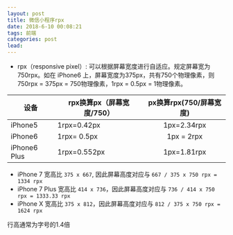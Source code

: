 ```yaml
---
layout: post
title: 微信小程序rpx
date: 2018-6-10 00:08:21
tags: 前端
categories: post
lead: 
---
```


- rpx（responsive pixel）: 可以根据屏幕宽度进行自适应。规定屏幕宽为750rpx。如在 iPhone6 上，屏幕宽度为375px，共有750个物理像素，则750rpx = 375px = 750物理像素，1rpx = 0.5px = 1物理像素。







| 设备         | rpx换算px（屏幕宽度/750） | px换算rpx(750/屏幕宽度) |
| ------------ | ------------------------- | :---------------------: |
| iPhone5      | 1rpx=0.42px               |       1px=2.34rpx       |
| iPhone6      | 1rpx= 0.5px               |       1px = 2rpx        |
| iPhone6 Plus | 1rpx=0.552px              |       1px=1.81rpx       |







- iPhone 7 宽高比 `375 x 667`, 因此屏幕高度对应与 `667 / 375 x 750 rpx = 1334 rpx`
- iPhone 7 Plus 宽高比 `414 x 736`，因此屏幕高度对应与 `736 / 414 x 750 rpx = 1333.33 rpx`
- iPhone X 宽高比 `375 x 812`，因此屏幕高度对应与 `812 / 375 x 750 rpx = 1624 rpx`



行高通常为字号的1.4倍